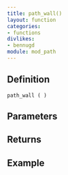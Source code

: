```yaml
---
title: path_wall()
layout: function
categories:
- functions
divlikes:
- bennugd
module: mod_path
---
```


## Definition

    path_wall ( )

## Parameters

## Returns

## Example
